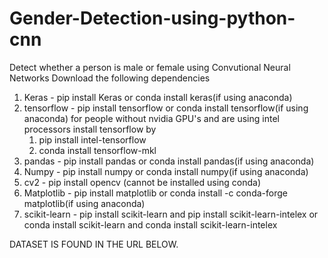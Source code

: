 # Gender-Detection-using-python-cnn
Detect whether a person is male or female using Convutional Neural Networks
Download the following dependencies
1. Keras - pip install Keras or conda install keras(if using anaconda)
2. tensorflow - pip install tensorflow or conda install tensorflow(if using anaconda)
    for people without nvidia GPU's and are using intel processors install tensorflow by 
    1. pip install intel-tensorflow
    2. conda install tensorflow-mkl
4. pandas - pip install pandas or conda install pandas(if using anaconda)
5. Numpy - pip install numpy or conda install numpy(if using anaconda)
6. cv2 - pip install opencv (cannot be installed using conda)
7. Matplotlib - pip install matplotlib or conda install -c conda-forge matplotlib(if using anaconda)
8. scikit-learn - pip install scikit-learn and pip install scikit-learn-intelex or conda install scikit-learn and conda install scikit-learn-intelex


DATASET IS FOUND IN THE URL BELOW.
